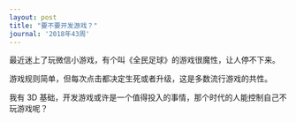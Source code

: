 ```yaml
---
layout: post
title: "要不要开发游戏？"
journal: '2018年43周'
---
```


最近迷上了玩微信小游戏，有个叫《全民足球》的游戏很魔性，让人停不下来。

游戏规则简单，但每次点击都决定生死或者升级，这是多数流行游戏的共性。

我有 3D 基础，开发游戏或许是一个值得投入的事情，那个时代的人能控制自己不玩游戏呢？
